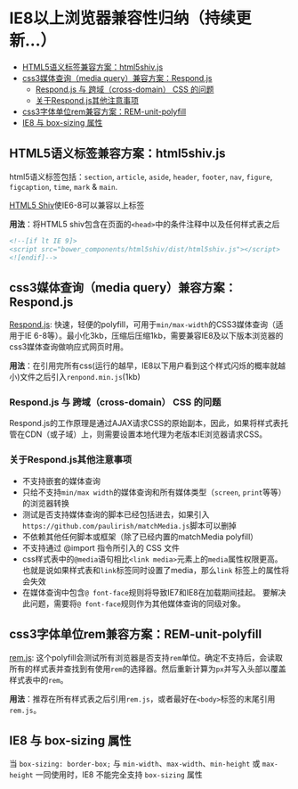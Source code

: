 # IE8以上浏览器兼容性归纳（持续更新...）

- [HTML5语义标签兼容方案：html5shiv.js](#html5语义标签兼容方案html5shivjs)
- [css3媒体查询（media query）兼容方案：Respond.js](#css3媒体查询media-query兼容方案respondjs)
  - [Respond.js 与 跨域（cross-domain） CSS 的问题](#respondjs-与-跨域cross-domain-css-的问题)
  - [关于Respond.js其他注意事项](#关于respondjs其他注意事项)
- [css3字体单位rem兼容方案：REM-unit-polyfill](#css3字体单位rem兼容方案rem-unit-polyfill)
- [IE8 与 box-sizing 属性](#ie8-与-box-sizing-属性)

## HTML5语义标签兼容方案：html5shiv.js

html5语义标签包括：`section`, `article`, `aside`, `header`, `footer`, `nav`, `figure`, `figcaption`, `time`, `mark` & `main`.

[HTML5 Shiv](https://github.com/aFarkas/html5shiv)使IE6-8可以兼容以上标签

**用法**：将HTML5 shiv包含在页面的`<head>`中的条件注释中以及任何样式表之后

```html
<!--[if lt IE 9]>
<script src="bower_components/html5shiv/dist/html5shiv.js"></script>
<![endif]-->
```

## css3媒体查询（media query）兼容方案：Respond.js

[Respond.js](https://github.com/scottjehl/Respond): 快速，轻便的polyfill，可用于`min/max-width`的CSS3媒体查询（适用于IE 6-8等）。最小化3kb，压缩后压缩1kb，需要兼容IE8及以下版本浏览器的css3媒体查询做响应式网页时用。

**用法**：在引用完所有css(运行的越早，IE8以下用户看到这个样式闪烁的概率就越小)文件之后引入`renpond.min.js`(1kb)

### Respond.js 与 跨域（cross-domain） CSS 的问题

Respond.js的工作原理是通过AJAX请求CSS的原始副本，因此，如果将样式表托管在CDN（或子域）上，则需要设置本地代理为老版本IE浏览器请求CSS。

### 关于Respond.js其他注意事项

- 不支持嵌套的媒体查询
- 只给不支持`min/max width`的媒体查询和所有媒体类型（`screen`, `print`等等）的浏览器转换
- 测试是否支持媒体查询的脚本已经包括进去，如果引入`https://github.com/paulirish/matchMedia.js`脚本可以删掉
- 不依赖其他任何脚本或框架（除了已经内置的matchMedia polyfill）
- 不支持通过 @import 指令所引入的 CSS 文件
- css样式表中的`@media`语句相比`<link media>`元素上的`media`属性权限更高。也就是说如果样式表和`link`标签同时设置了media，那么`link` 标签上的属性将会失效
- 在媒体查询中包含`@ font-face`规则将导致IE7和IE8在加载期间挂起。 要解决此问题，需要将`@ font-face`规则作为其他媒体查询的同级对象。

## css3字体单位rem兼容方案：REM-unit-polyfill

[rem.js](https://github.com/chuckcarpenter/REM-unit-polyfill): 这个polyfill会测试所有浏览器是否支持`rem`单位。确定不支持后，会读取所有的样式表并查找到有使用`rem`的选择器。然后重新计算为`px`并写入头部以覆盖样式表中的`rem`。

**用法**：推荐在所有样式表之后引用`rem.js`，或者最好在`<body>`标签的末尾引用`rem.js`。

## IE8 与 box-sizing 属性

当 `box-sizing: border-box;` 与 `min-width`、`max-width`、`min-height` 或 `max-height` 一同使用时，IE8 不能完全支持 `box-sizing` 属性
